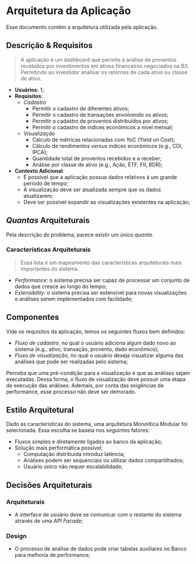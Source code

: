 # Arquitetura da Aplicação

Esse documento contém a arquitetura utilizada pela aplicação.

## Descrição & Requisitos

> A aplicação é um dashboard que permite a análise de proventos recebidos por investimentos em ativos financeiros negociados na B3. Permitindo ao investidor analisar os retornos de cada ativo ou classe de ativo.

- **Usuários**: 1;
- **Requisitos**:
    - _Cadastro_
        - Permitir o cadastro de diferentes ativos;
        - Permitir o cadastro de transações envolvendo os ativos;
        - Permitir o cadastro de proventos distribuídos por ativos;
        - Permitir o cadastro de índices econômicos a nível mensal;
    - _Visualização_
        - Cálculo de métricas relacionadas com YoC (Yield on Cost);
        - Cálculo de rendimentos _versus_ índices econômicos (e.g., CDI, IPCA);
        - Quantidade total de proventos recebidos e a receber;
        - Análise por classe de ativo (e.g., Ação, ETF, FII, BDR);
- **Contexto Adicional**:
    - É possível que a aplicação possua dados relativos à um grande período de tempo;
    - A visualização deve ser atualizada sempre que os dados atualizarem;
    - Deve ser possível expandir as visualizações existentes na aplicação;

## _Quantas_ Arquiteturais

Pela descrição do problema, parece existir um único _quanta_.

### Características Arquiteturais

> Essa lista é um mapeamento das características arquiteturais mais importantes do sistema.

- _Performance_: o sistema precisa ser capaz de processar um conjunto de dados que cresce ao longo do tempo;
- _Extensibility_: o sistema precisa ser extensível para novas visualizações e análises serem implementados com facilidade;


## Componentes

Vide os requisitos da aplicação, temos os seguintes fluxos bem definidos:
- _Fluxo de cadastro_, no qual o usuário adiciona algum dado novo ao sistema (e.g., ativo, transação, provento, dado econômico);
- _Fluxo de visualização_, no qual o usuário deseja visualizar alguma das análises que pode ser realizadas pelo sistema;

Perceba que uma pré-condição para a visualização é que as análises sejam executadas. Dessa forma, o fluxo de visualização deve possuir uma etapa de execução das análises. Ademais, por conta das exigências de performance, esse processo não deve ser demorado.

## Estilo Arquitetural

Dado as características do sistema, uma arquitetura Monolítica Modular foi selecionada. Essa escolha se baseia nos seguintes fatores:
- Fluxos simples e diretamente ligados ao banco da aplicação;
- Solução mais performática possível;
    - Computação distribuída introduz latência;
    - Análises podem ser sequenciais ou utilizar dados compartilhados;
    - Usuário único não requer escalabilidade;


## Decisões Arquiteturais

### Arquiteturais

- A interface de usuário deve se comunicar com o restante do sistema através de uma _API Facade_;

### Design

- O processo de análise de dados pode criar tabelas auxiliares no Banco para melhoria de performance;


